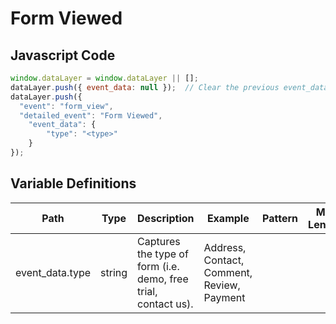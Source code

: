 # Form Viewed

### 

## Javascript Code
```js
window.dataLayer = window.dataLayer || [];
dataLayer.push({ event_data: null });  // Clear the previous event_data object.
dataLayer.push({
  "event": "form_view",
  "detailed_event": "Form Viewed",
    "event_data": {
        "type": "<type>"
    }
});
```

## Variable Definitions

|Path|Type|Description|Example|Pattern|Min Length|Max Length|Minimum|Maximum|Multiple Of|
| --- | --- | --- | --- | --- | --- | --- | --- | --- | --- |
|event_data.type|string|Captures the type of form \(i.e. demo, free trial, contact us\).|Address, Contact, Comment, Review, Payment|||||||




